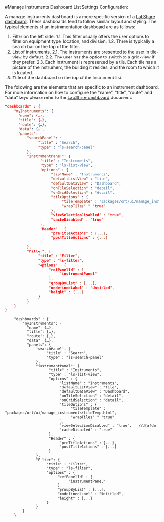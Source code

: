 #Manage Instruments Dashboard List Settings Configuration:

A manage instruments dashboard is a more specific version of a <a href="https://github.com/LabShare/facility/blob/master/docs/dashboard-readme.md">LabShare dashboard</a>. These dashboards tend to follow similar layout and styling. 
The typical elements of an instrumentation dashboard are as follows:
1.  Filter on the left side.
    1.1.   This filter usually offers the user options to filter on equipment type, location, and division.
    1.2.   There is typically a search bar on the top of the filter.
2.  List of instruments.
    2.1.   The instruments are presented to the user in tile-view by default.
    2.2.   The user has the option to switch to a grid-view if they prefer. 
    2.3.   Each instrument is represented by a tile. Each tile has a picture of the instrument, the building it resides, and the room to which it is located.
3.  Title of the dashboard on the top of the instrument list. 

The following are the elements that are specific to an instrument dashboard. For more information on how to configure the "name", "title", "route", and "data" keys please refer to the <a href="https://github.com/LabShare/facility/blob/master/docs/dashboard-readme.md">LabShare dashboard</a> document.

```JSON
"dashboards" : {
    "myInstruments": {
      "name": {…},
      "title": {…},
      "route": {…},
      "data": {…},
      "panels": {
          "searchPanel": {
               "title" : "Search",
               "type" : "ls-search-panel"
          },
          "instrumentPanel": {
                "title" : "Instruments",
                "type" : "ls-list-view",
                "options" : {
                     "listName" : "Instruments",
                     "defaultListView" : "tile",
                     "defaultDataView" : "Dashboard",
                     "onTileSelection" : "detail",
                     "onGridSelection" : "detail",
                     "tileOptions" : {
                          "tileTemplate" : "packages/ort/ui/manage_instruments/tileTemp.html",
                          "wrapTiles" " "true"
                     },
                     "viewSelectionDisabled" : "true",
                     "cacheDisabled" : "true"
                },
                "Header" : {
                     "preTitleActions" : {...},
                     "postTitleActions" : {...}
                }
          },
          "Filter": {
               "title" : "Filter",
               "type" : "ls-filter",
               "options" : {
                    "refPanelId" : [
                         "instrumentPanel"
                    ],
                    "groupByList" : [...],
                    "undefinedLabel" : "Untitled",
                    "height" : {...}
               }
          }
    }
}
```

        "dashboards" : {
            "myInstruments": {
              "name": {…},
              "title": {…},
              "route": {…},
              "data": {…},
              "panels": {
                  "searchPanel": {
                       "title" : "Search",
                       "type" : "ls-search-panel"
                  },
                  "instrumentPanel": {
                        "title" : "Instruments",
                        "type" : "ls-list-view",
                        "options" : {
                             "listName" : "Instruments",
                             "defaultListView" : "tile",
                             "defaultDataView" : "Dashboard",
                             "onTileSelection" : "detail",
                             "onGridSelection" : "detail",
                             "tileOptions" : {
                                  "tileTemplate" : "packages/ort/ui/manage_instruments/tileTemp.html",
                                  "wrapTiles" " "true"
                             },
                             "viewSelectionDisabled" : "true",   //dfafda
                             "cacheDisabled" : "true"
                        },
                        "Header" : {
                             "preTitleActions" : {...},
                             "postTitleActions" : {...}
                        }
                  },
                  "Filter": {
                       "title" : "Filter",
                       "type" : "ls-filter",
                       "options" : {
                            "refPanelId" : [
                                 "instrumentPanel"
                            ],
                            "groupByList" : [...],
                            "undefinedLabel" : "Untitled",
                            "height" : {...}
                       }
                  }
            }
        }

